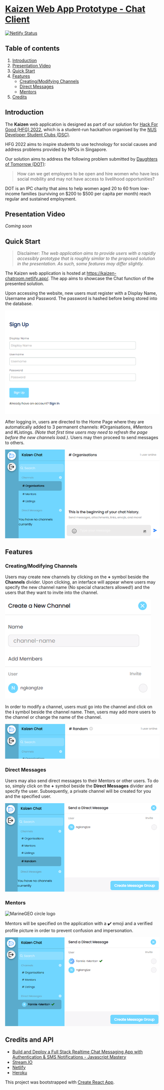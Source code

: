 # [Kaizen Web App Prototype - Chat Client](https://kaizen-chatroom.netlify.app/)
[![Netlify Status](https://api.netlify.com/api/v1/badges/bb38b601-7a7b-4b06-bf89-a80c08c4c739/deploy-status)](https://app.netlify.com/sites/kaizen-chatroom/deploys)

## Table of contents

1. [Introduction](#introduction)
2. [Presentation Video](#presentation-video)
3. [Quick Start](#quick-start)
4. [Features](#features)
    - [Creating/Modifying Channels](#creatingmodifying-channels)
    - [Direct Messages](#direct-messages)
    - [Mentors](#mentors)
5. [Credits](#credits-and-api)

## Introduction

The **Kaizen** web application is designed as part of our solution for [Hack For Good (HFG) 2022](https://dsc.comp.nus.edu.sg/hack4good2022), which is a student-run hackathon organised by the [NUS Developer Student Clubs (DSC)](https://dsc.comp.nus.edu.sg/about).

HFG 2022 aims to inspire students to use technology for social causes and address problems provided by NPOs in Singapore.

Our solution aims to address the following problem submitted by [Daughters of Tomorrow (DOT)](https://daughtersoftomorrow.org/):

> How can we get employers to be open and hire women who have less social mobility and may not have access to livelihood opportunities?

DOT is an IPC charity that aims to help women aged 20 to 60 from low-income families (surviving on $200 to $500 per capita per month) reach regular and sustained employment.

## Presentation Video

*Coming soon*

## Quick Start

> Disclaimer: *The web application aims to provide users with a rapidly accessibly prototype that is roughly similar to the proposed solution in the presentation. As such, some features may differ slightly.*

The Kaizen web application is hosted at https://kaizen-chatroom.netlify.app/. The app aims to showcase the Chat function of the presented solution.

Upon accessing the website, new users must register with a Display Name, Username and Password. The password is hashed before being stored into the database.

![Example of Sign Up form](images/signup-form.png)

After logging in, users are directed to the Home Page where they are automatically added to 3 permanent channels: #Organisations, #Mentors and #Listings. *(Note that first time users may need to refresh the page before the new channels load.)*. Users may then proceed to send messages to others.

![Example of Home Page](images/homepage.png)

## Features

### Creating/Modifying Channels

Users may create new channels by clicking on the **+** symbol beside the **Channels** divider. Upon clicking, an interface will appear where users may specify the new channel name (No special characters allowed!) and the users that they want to invite into the channel.

![Create channel page](images/create-channel.png)

In order to modify a channel, users must go into the channel and click on the **i** symbol beside the channel name. Then, users may add more users to the channel or change the name of the channel.

![Modify channel button](images/modify-channel.png)

### Direct Messages

Users may also send direct messages to their Mentors or other users. To do so, simply click on the **+** symbol beside the **Direct Messages** divider and specify the user. Subsequently, a private channel will be created for you and the specified user.

![Example of Direct Message](images/direct-message.png)

### Mentors

<img src="https://emoji.discord.st/emojis/7b92b4fe-3fd0-4287-8035-2386752fcaaf.png" alt="MarineGEO circle logo" style="height: 50px; width:50px;"/>

Mentors will be specified on the application with a ✔️ emoji and a verified profile picture in order to prevent confusion and impersonation.

![Example of Mentor](images/mentor-user.png)

## Credits and API

- [Build and Deploy a Full Stack Realtime Chat Messaging App with Authentication & SMS Notifications - Javascript Mastery](https://www.youtube.com/watch?v=MJzbJQLGehs&t=30s&ab_channel=JavaScriptMastery)
- [Stream.IO](https://getstream.io/)
- [Netlify](https://www.netlify.com/)
- [Heroku](https://www.heroku.com)

This project was bootstrapped with [Create React App](https://github.com/facebook/create-react-app).
